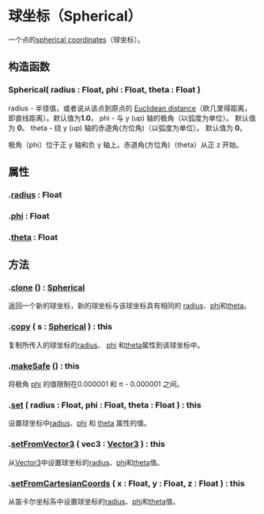# 球坐标（Spherical）

一个点的[spherical coordinates](https://en.wikipedia.org/wiki/Spherical_coordinate_system)（球坐标）。

## 构造函数

### Spherical( radius : Float, phi : Float, theta : Float )

radius - 半径值，或者说从该点到原点的 [Euclidean distance](https://en.wikipedia.org/wiki/Euclidean_distance)（欧几里得距离，即直线距离）。默认值为**1.0**。
phi - 与 y (up) 轴的极角（以弧度为单位）。 默认值为 **0**。
theta - 绕 y (up) 轴的赤道角(方位角)（以弧度为单位）。 默认值为 **0**。

极角（phi）位于正 y 轴和负 y 轴上。赤道角(方位角)（theta）从正 z 开始。

## 属性

### .[radius](https://threejs.org/docs/index.html#api/zh/math/Spherical.radius) : Float

### .[phi](https://threejs.org/docs/index.html#api/zh/math/Spherical.phi) : Float

### .[theta](https://threejs.org/docs/index.html#api/zh/math/Spherical.theta) : Float

## 方法

### .[clone](https://threejs.org/docs/index.html#api/zh/math/Spherical.clone) () : [Spherical](https://threejs.org/docs/index.html#api/zh/math/Spherical)

返回一个新的球坐标，新的球坐标与该球坐标具有相同的 [radius](https://threejs.org/docs/index.html#api/zh/math/Spherical.radius)、[phi](https://threejs.org/docs/index.html#api/zh/math/Spherical.phi)和[theta](https://threejs.org/docs/index.html#api/zh/math/Spherical.theta)。

### .[copy](https://threejs.org/docs/index.html#api/zh/math/Spherical.copy) ( s : [Spherical](https://threejs.org/docs/index.html#api/zh/math/Spherical) ) : this

复制所传入的球坐标的[radius](https://threejs.org/docs/index.html#api/zh/math/Spherical.radius)、 [phi](https://threejs.org/docs/index.html#api/zh/math/Spherical.phi) 和[theta](https://threejs.org/docs/index.html#api/zh/math/Spherical.theta)属性到该球坐标中。

### .[makeSafe](https://threejs.org/docs/index.html#api/zh/math/Spherical.makeSafe) () : this

将极角 [phi](https://threejs.org/docs/index.html#api/zh/math/Spherical.phi) 的值限制在0.000001 和 π - 0.000001 之间。

### .[set](https://threejs.org/docs/index.html#api/zh/math/Spherical.set) ( radius : Float, phi : Float, theta : Float ) : this

设置球坐标中[radius](https://threejs.org/docs/index.html#api/zh/math/Spherical.radius)、[phi](https://threejs.org/docs/index.html#api/zh/math/Spherical.phi) 和 [theta](https://threejs.org/docs/index.html#api/zh/math/Spherical.theta) 属性的值。

### .[setFromVector3](https://threejs.org/docs/index.html#api/zh/math/Spherical.setFromVector3) ( vec3 : [Vector3](https://threejs.org/docs/index.html#api/zh/math/Vector3) ) : this

从[Vector3](https://threejs.org/docs/index.html#api/zh/math/Vector3)中设置球坐标的[radius](https://threejs.org/docs/index.html#api/zh/math/Spherical.radius)、[phi](https://threejs.org/docs/index.html#api/zh/math/Spherical.phi)和[theta](https://threejs.org/docs/index.html#api/zh/math/Spherical.theta)值。

### .[setFromCartesianCoords](https://threejs.org/docs/index.html#api/zh/math/Spherical.setFromCartesianCoords) ( x : Float, y : Float, z : Float ) : this

从笛卡尔坐标系中设置球坐标的[radius](https://threejs.org/docs/index.html#api/zh/math/Spherical.radius)、[phi](https://threejs.org/docs/index.html#api/zh/math/Spherical.phi)和[theta](https://threejs.org/docs/index.html#api/zh/math/Spherical.theta)值。
